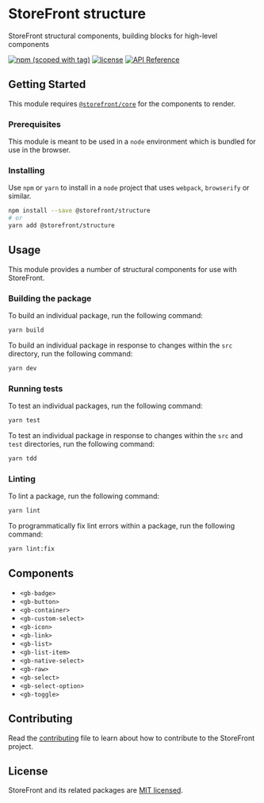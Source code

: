 # StoreFront structure

StoreFront structural components, building blocks for high-level components

[![npm (scoped with tag)](https://img.shields.io/npm/v/@storefront/structure.svg?style=flat-square)](https://www.npmjs.com/package/@storefront/structure)
[![license](https://img.shields.io/github/license/mashape/apistatus.svg?style=flat-square)](https://choosealicense.com/licenses/mit/)
[![API Reference](https://img.shields.io/badge/API_reference-latest-blue.svg?style=flat-square)](https://groupby.github.io/storefront/modules/_storefront_structure.html)

## Getting Started

This module requires [`@storefront/core`](https://www.npmjs.com/package/@storefront/core) for the components to render.

### Prerequisites

This module is meant to be used in a `node` environment which is bundled for use in the browser.

### Installing

Use `npm` or `yarn` to install in a `node` project that uses `webpack`, `browserify` or similar.

```sh
npm install --save @storefront/structure
# or
yarn add @storefront/structure
```

## Usage

This module provides a number of structural components for use with StoreFront.

### Building the package
To build an individual package, run the following command:
```sh
yarn build
```

To build an individual package in response to changes within the `src` directory, run the following command:
```sh
yarn dev
```

### Running tests
To test an individual packages, run the following command:
```sh
yarn test
```

To test an individual package in response to changes within the `src` and `test` directories, run the following command:
```sh
yarn tdd
```

### Linting
To lint a package, run the following command:
```sh
yarn lint
```

To programmatically fix lint errors within a package, run the following command:
```sh
yarn lint:fix
```

## Components
*   `<gb-badge>`
*   `<gb-button>`
*   `<gb-container>`
*   `<gb-custom-select>`
*   `<gb-icon>`
*   `<gb-link>`
*   `<gb-list>`
*   `<gb-list-item>`
*   `<gb-native-select>`
*   `<gb-raw>`
*   `<gb-select>`
*   `<gb-select-option>`
*   `<gb-toggle>`

## Contributing
Read the [contributing](../../../CONTRIBUTING.md) file to learn about how to contribute to the StoreFront project.

## License
StoreFront and its related packages are [MIT licensed](../../../LICENSE).

